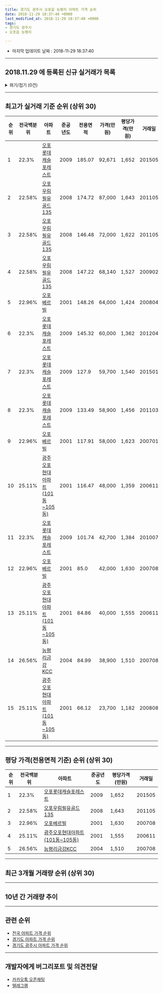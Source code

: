 ```yaml
---
title: 경기도 광주시 오포읍 능평리 아파트 가격 순위
date: 2018-11-29 18:37:40 +0900
last_modified_at: 2018-11-29 18:37:40 +0900
tags:
- 경기도 광주시
- 오포읍 능평리

---
```


* 마지막 업데이트 날짜 : 2018-11-29 18:37:40

---

## 2018.11.29 에 등록된 신규 실거래가 목록

<details>
<summary>펴기/접기 (0건)</summary>
<div markdown="1">

|아파트|준공년도|전용면적|가격(만원)|평당가격(만원)|거래일|전국백분위|
|---|---|---|---|---|---|---|
|없음|||||||


</div>
</details>

---

## 최고가 실거래 기준 순위 (상위 30)


|순위|전국백분위|아파트|준공년도|전용면적|가격(만원)|평당가격(만원)|거래일|
|---|---|---|---|---|---|---|---|
|1|22.3%|[오포롯데캐슬포레스트](https://search.naver.com/search.naver?query=%EA%B2%BD%EA%B8%B0%EB%8F%84+%EA%B4%91%EC%A3%BC%EC%8B%9C+%EC%98%A4%ED%8F%AC%EC%9D%8D+%EB%8A%A5%ED%8F%89%EB%A6%AC+%EC%98%A4%ED%8F%AC%EB%A1%AF%EB%8D%B0%EC%BA%90%EC%8A%AC%ED%8F%AC%EB%A0%88%EC%8A%A4%ED%8A%B8)|2009|185.07|92,671|1,652|201505|
|2|22.58%|[오포우림필유골드135](https://search.naver.com/search.naver?query=%EA%B2%BD%EA%B8%B0%EB%8F%84+%EA%B4%91%EC%A3%BC%EC%8B%9C+%EC%98%A4%ED%8F%AC%EC%9D%8D+%EB%8A%A5%ED%8F%89%EB%A6%AC+%EC%98%A4%ED%8F%AC%EC%9A%B0%EB%A6%BC%ED%95%84%EC%9C%A0%EA%B3%A8%EB%93%9C135)|2008|174.72|87,000|1,643|201105|
|3|22.58%|[오포우림필유골드135](https://search.naver.com/search.naver?query=%EA%B2%BD%EA%B8%B0%EB%8F%84+%EA%B4%91%EC%A3%BC%EC%8B%9C+%EC%98%A4%ED%8F%AC%EC%9D%8D+%EB%8A%A5%ED%8F%89%EB%A6%AC+%EC%98%A4%ED%8F%AC%EC%9A%B0%EB%A6%BC%ED%95%84%EC%9C%A0%EA%B3%A8%EB%93%9C135)|2008|146.48|72,000|1,622|201105|
|4|22.58%|[오포우림필유골드135](https://search.naver.com/search.naver?query=%EA%B2%BD%EA%B8%B0%EB%8F%84+%EA%B4%91%EC%A3%BC%EC%8B%9C+%EC%98%A4%ED%8F%AC%EC%9D%8D+%EB%8A%A5%ED%8F%89%EB%A6%AC+%EC%98%A4%ED%8F%AC%EC%9A%B0%EB%A6%BC%ED%95%84%EC%9C%A0%EA%B3%A8%EB%93%9C135)|2008|147.22|68,140|1,527|200902|
|5|22.96%|[오포베르빌](https://search.naver.com/search.naver?query=%EA%B2%BD%EA%B8%B0%EB%8F%84+%EA%B4%91%EC%A3%BC%EC%8B%9C+%EC%98%A4%ED%8F%AC%EC%9D%8D+%EB%8A%A5%ED%8F%89%EB%A6%AC+%EC%98%A4%ED%8F%AC%EB%B2%A0%EB%A5%B4%EB%B9%8C)|2001|148.26|64,000|1,424|200804|
|6|22.3%|[오포롯데캐슬포레스트](https://search.naver.com/search.naver?query=%EA%B2%BD%EA%B8%B0%EB%8F%84+%EA%B4%91%EC%A3%BC%EC%8B%9C+%EC%98%A4%ED%8F%AC%EC%9D%8D+%EB%8A%A5%ED%8F%89%EB%A6%AC+%EC%98%A4%ED%8F%AC%EB%A1%AF%EB%8D%B0%EC%BA%90%EC%8A%AC%ED%8F%AC%EB%A0%88%EC%8A%A4%ED%8A%B8)|2009|145.32|60,000|1,362|201204|
|7|22.3%|[오포롯데캐슬포레스트](https://search.naver.com/search.naver?query=%EA%B2%BD%EA%B8%B0%EB%8F%84+%EA%B4%91%EC%A3%BC%EC%8B%9C+%EC%98%A4%ED%8F%AC%EC%9D%8D+%EB%8A%A5%ED%8F%89%EB%A6%AC+%EC%98%A4%ED%8F%AC%EB%A1%AF%EB%8D%B0%EC%BA%90%EC%8A%AC%ED%8F%AC%EB%A0%88%EC%8A%A4%ED%8A%B8)|2009|127.9|59,700|1,540|201501|
|8|22.3%|[오포롯데캐슬포레스트](https://search.naver.com/search.naver?query=%EA%B2%BD%EA%B8%B0%EB%8F%84+%EA%B4%91%EC%A3%BC%EC%8B%9C+%EC%98%A4%ED%8F%AC%EC%9D%8D+%EB%8A%A5%ED%8F%89%EB%A6%AC+%EC%98%A4%ED%8F%AC%EB%A1%AF%EB%8D%B0%EC%BA%90%EC%8A%AC%ED%8F%AC%EB%A0%88%EC%8A%A4%ED%8A%B8)|2009|133.49|58,900|1,456|201103|
|9|22.96%|[오포베르빌](https://search.naver.com/search.naver?query=%EA%B2%BD%EA%B8%B0%EB%8F%84+%EA%B4%91%EC%A3%BC%EC%8B%9C+%EC%98%A4%ED%8F%AC%EC%9D%8D+%EB%8A%A5%ED%8F%89%EB%A6%AC+%EC%98%A4%ED%8F%AC%EB%B2%A0%EB%A5%B4%EB%B9%8C)|2001|117.91|58,000|1,623|200701|
|10|25.11%|[광주오포현대아파트(101동~105동)](https://search.naver.com/search.naver?query=%EA%B2%BD%EA%B8%B0%EB%8F%84+%EA%B4%91%EC%A3%BC%EC%8B%9C+%EC%98%A4%ED%8F%AC%EC%9D%8D+%EB%8A%A5%ED%8F%89%EB%A6%AC+%EA%B4%91%EC%A3%BC%EC%98%A4%ED%8F%AC%ED%98%84%EB%8C%80%EC%95%84%ED%8C%8C%ED%8A%B8%28101%EB%8F%99%7E105%EB%8F%99%29)|2001|116.47|48,000|1,359|200611|
|11|22.3%|[오포롯데캐슬포레스트](https://search.naver.com/search.naver?query=%EA%B2%BD%EA%B8%B0%EB%8F%84+%EA%B4%91%EC%A3%BC%EC%8B%9C+%EC%98%A4%ED%8F%AC%EC%9D%8D+%EB%8A%A5%ED%8F%89%EB%A6%AC+%EC%98%A4%ED%8F%AC%EB%A1%AF%EB%8D%B0%EC%BA%90%EC%8A%AC%ED%8F%AC%EB%A0%88%EC%8A%A4%ED%8A%B8)|2009|101.74|42,700|1,384|201007|
|12|22.96%|[오포베르빌](https://search.naver.com/search.naver?query=%EA%B2%BD%EA%B8%B0%EB%8F%84+%EA%B4%91%EC%A3%BC%EC%8B%9C+%EC%98%A4%ED%8F%AC%EC%9D%8D+%EB%8A%A5%ED%8F%89%EB%A6%AC+%EC%98%A4%ED%8F%AC%EB%B2%A0%EB%A5%B4%EB%B9%8C)|2001|85.0|42,000|1,630|200708|
|13|25.11%|[광주오포현대아파트(101동~105동)](https://search.naver.com/search.naver?query=%EA%B2%BD%EA%B8%B0%EB%8F%84+%EA%B4%91%EC%A3%BC%EC%8B%9C+%EC%98%A4%ED%8F%AC%EC%9D%8D+%EB%8A%A5%ED%8F%89%EB%A6%AC+%EA%B4%91%EC%A3%BC%EC%98%A4%ED%8F%AC%ED%98%84%EB%8C%80%EC%95%84%ED%8C%8C%ED%8A%B8%28101%EB%8F%99%7E105%EB%8F%99%29)|2001|84.86|40,000|1,555|200611|
|14|26.56%|[능평리금강KCC](https://search.naver.com/search.naver?query=%EA%B2%BD%EA%B8%B0%EB%8F%84+%EA%B4%91%EC%A3%BC%EC%8B%9C+%EC%98%A4%ED%8F%AC%EC%9D%8D+%EB%8A%A5%ED%8F%89%EB%A6%AC+%EB%8A%A5%ED%8F%89%EB%A6%AC%EA%B8%88%EA%B0%95KCC)|2004|84.99|38,900|1,510|200708|
|15|25.11%|[광주오포현대아파트(101동~105동)](https://search.naver.com/search.naver?query=%EA%B2%BD%EA%B8%B0%EB%8F%84+%EA%B4%91%EC%A3%BC%EC%8B%9C+%EC%98%A4%ED%8F%AC%EC%9D%8D+%EB%8A%A5%ED%8F%89%EB%A6%AC+%EA%B4%91%EC%A3%BC%EC%98%A4%ED%8F%AC%ED%98%84%EB%8C%80%EC%95%84%ED%8C%8C%ED%8A%B8%28101%EB%8F%99%7E105%EB%8F%99%29)|2001|66.12|23,700|1,182|200808|


---

## 평당 가격(전용면적 기준) 순위 (상위 30)


|순위|전국백분위|아파트|준공년도|평당가격(만원)|거래일|
|---|---|---|---|---|---|
|1|22.3%|[오포롯데캐슬포레스트](https://search.naver.com/search.naver?query=%EA%B2%BD%EA%B8%B0%EB%8F%84+%EA%B4%91%EC%A3%BC%EC%8B%9C+%EC%98%A4%ED%8F%AC%EC%9D%8D+%EB%8A%A5%ED%8F%89%EB%A6%AC+%EC%98%A4%ED%8F%AC%EB%A1%AF%EB%8D%B0%EC%BA%90%EC%8A%AC%ED%8F%AC%EB%A0%88%EC%8A%A4%ED%8A%B8)|2009|1,652|201505|
|2|22.58%|[오포우림필유골드135](https://search.naver.com/search.naver?query=%EA%B2%BD%EA%B8%B0%EB%8F%84+%EA%B4%91%EC%A3%BC%EC%8B%9C+%EC%98%A4%ED%8F%AC%EC%9D%8D+%EB%8A%A5%ED%8F%89%EB%A6%AC+%EC%98%A4%ED%8F%AC%EC%9A%B0%EB%A6%BC%ED%95%84%EC%9C%A0%EA%B3%A8%EB%93%9C135)|2008|1,643|201105|
|3|22.96%|[오포베르빌](https://search.naver.com/search.naver?query=%EA%B2%BD%EA%B8%B0%EB%8F%84+%EA%B4%91%EC%A3%BC%EC%8B%9C+%EC%98%A4%ED%8F%AC%EC%9D%8D+%EB%8A%A5%ED%8F%89%EB%A6%AC+%EC%98%A4%ED%8F%AC%EB%B2%A0%EB%A5%B4%EB%B9%8C)|2001|1,630|200708|
|4|25.11%|[광주오포현대아파트(101동~105동)](https://search.naver.com/search.naver?query=%EA%B2%BD%EA%B8%B0%EB%8F%84+%EA%B4%91%EC%A3%BC%EC%8B%9C+%EC%98%A4%ED%8F%AC%EC%9D%8D+%EB%8A%A5%ED%8F%89%EB%A6%AC+%EA%B4%91%EC%A3%BC%EC%98%A4%ED%8F%AC%ED%98%84%EB%8C%80%EC%95%84%ED%8C%8C%ED%8A%B8%28101%EB%8F%99%7E105%EB%8F%99%29)|2001|1,555|200611|
|5|26.56%|[능평리금강KCC](https://search.naver.com/search.naver?query=%EA%B2%BD%EA%B8%B0%EB%8F%84+%EA%B4%91%EC%A3%BC%EC%8B%9C+%EC%98%A4%ED%8F%AC%EC%9D%8D+%EB%8A%A5%ED%8F%89%EB%A6%AC+%EB%8A%A5%ED%8F%89%EB%A6%AC%EA%B8%88%EA%B0%95KCC)|2004|1,510|200708|


---

## 최근 3개월 거래량 순위 (상위 30)


<div style="width:100%;">
    <canvas id="deal_count_ranking" height="250"></canvas>
</div>


<script>
new Chart(document.getElementById("deal_count_ranking"), {
    type: 'horizontalBar',
    data: {
        labels: ['광주오포현대아파트(101동~105동)', '오포베르빌', '오포롯데캐슬포레스트', '능평리금강KCC'],
        datasets: [{
            label: '실거래 수',
            data: [6, 5, 4, 1],
            borderColor: "rgba(255, 0, 128, 1)",
            backgroundColor: "rgba(255, 0, 128, 0.5)",
            fill: false,
        }]
    },
    options: {
        responsive: true,
        title: {
            display: true,
            text: '최근 3개월 거래량 순위'
        },
        tooltips: {
            mode: 'index',
            intersect: false,
            callbacks: {
                title: function(tooltipItems, data) {
                    return "실거래 수:";
                },
                label: function(tooltipItem, data) {
                    return data.labels[tooltipItem.index] + ": " + tooltipItem.xLabel;
                }
            }
        },
        hover: {
            mode: 'nearest',
            intersect: true
        },
        scales: {
            xAxes: [{
                display: true,
                scaleLabel: {
                    display: true,
                    labelString: '실거래 수'
                },
                ticks: {
                    suggestedMin: 0,
                }
            }],
            yAxes: [{
                display: true,
                ticks: {
                    autoSkip: false,
                    callback: function(value, index, values) {
                        if (value.length > 15)
                            return value.substr(0, 13) + "...";
                        else
                            return value;
                    }
                },
                scaleLabel: {
                    display: false,
                }
            }]
        }
    }
});

</script>


---

## 10년 간 거래량 추이


<div style="width:100%;">
    <canvas id="deal_progress" height="250"></canvas>
</div>

<script>
new Chart(document.getElementById("deal_progress"), {
    type: 'line',
    data: {
        labels: ['200811','200812','200901','200902','200903','200904','200905','200906','200907','200908','200909','200910','200911','200912','201001','201002','201003','201004','201005','201006','201007','201008','201009','201010','201011','201012','201101','201102','201103','201104','201105','201106','201107','201108','201109','201110','201111','201112','201201','201202','201203','201204','201205','201206','201207','201208','201209','201210','201211','201212','201301','201302','201303','201304','201305','201306','201307','201308','201309','201310','201311','201312','201401','201402','201403','201404','201405','201406','201407','201408','201409','201410','201411','201412','201501','201502','201503','201504','201505','201506','201507','201508','201509','201510','201511','201512','201601','201602','201603','201604','201605','201606','201607','201608','201609','201610','201611','201612','201701','201702','201703','201704','201705','201706','201707','201708','201709','201710','201711','201712','201801','201802','201803','201804','201805','201806','201807','201808','201809','201810','201811'],
        datasets: [{
            label: '실거래 수',
            pointRadius: 1,
            data: [3, 0, 3, 4, 8, 10, 5, 7, 4, 5, 5, 5, 5, 1, 6, 4, 2, 0, 2, 2, 2, 2, 1, 3, 4, 6, 4, 2, 7, 5, 6, 4, 1, 5, 4, 2, 2, 6, 9, 3, 2, 5, 1, 5, 6, 2, 1, 3, 5, 2, 5, 4, 9, 8, 1, 6, 6, 5, 6, 3, 7, 2, 3, 10, 10, 4, 8, 9, 5, 12, 10, 7, 2, 3, 7, 13, 14, 14, 7, 14, 8, 13, 11, 15, 7, 2, 4, 7, 9, 10, 5, 6, 10, 4, 3, 10, 5, 2, 0, 8, 11, 11, 9, 8, 6, 3, 6, 4, 5, 2, 6, 5, 7, 2, 3, 4, 2, 6, 12, 3, 1],
            borderColor: "rgba(255, 201, 14, 1)",
            backgroundColor: "rgba(255, 201, 14, 0.5)",
            fill: true,
        }]
    },
    options: {
        responsive: true,
        title: {
            display: true,
            text: '10년간 거래량 추이'
        },
        tooltips: {
            mode: 'index',
            intersect: false,
        },
        hover: {
            mode: 'nearest',
            intersect: true
        },
        scales: {
            xAxes: [{
                display: true,
                scaleLabel: {
                    display: true,
                    labelString: '년/월'
                }
            }],
            yAxes: [{
                display: true,
                ticks: {
                    suggestedMin: 0,
                },
                scaleLabel: {
                    display: true,
                    labelString: '실거래 수'
                }
            }]
        }
    }
});

</script>


---

## 관련 순위

- [전국 아파트 가격 순위](https://inasie.github.io/apt-ranking/전국)
- [경기도 아파트 가격 순위](https://inasie.github.io/apt-ranking/경기도)
- [경기도 광주시 아파트 가격 순위](https://inasie.github.io/apt-ranking/경기도-광주시)


---

## 개발자에게 버그리포트 및 의견전달

- [카카오톡 오픈채팅](https://open.kakao.com/o/gLJUAP4)
- [텔레그램](https://t.me/inasie)

